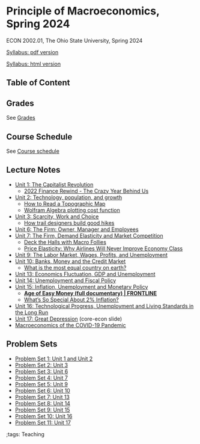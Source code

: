# Principle of Macroeconomics, Spring 2024

ECON 2002.01, The Ohio State University, Spring 2024

[Syllabus: pdf version](pdf/PrincipleMacroSpring2024/syllabus/syllabus.pdf)

[Syllabus: html version](pdf/PrincipleMacroSpring2024/syllabus/syllabus.html)

## Table of Content

## Grades

See [Grades](pdf/PrincipleMacroSpring2024/syllabus/syllabus.html#grades1)

## Course Schedule

See [Course schedule](pdf/PrincipleMacroSpring2024/syllabus/syllabus.html#tentative-course-schedule1)

## Lecture Notes

- [Unit 1: The Capitalist Revolution](pdf/PrincipleMacro/Unit1TheCapitalistRevolution/build/Unit1TheCapitalistRevolution.pdf)
    - [2022 Finance Rewind - The Crazy Year Behind Us](https://www.youtube.com/watch?v=E32v_bsasS8)
- [Unit 2: Technology, population, and growth](pdf/PrincipleMacro/Unit2TechChangePopulationGrowth/build/Unit2TechChangePopulationGrowth.pdf)
    - [How to Read a Topographic Map](https://adventure.howstuffworks.com/outdoor-activities/hiking/how-to-read-a-topographic-map2.htm)
    - [Wolfram Algebra plotting cost function](https://www.wolframalpha.com/input?i=plot+c+%3D+L+%2B+2*R)
- [Unit 3: Scarcity, Work and Choice](pdf/PrincipleMacro/Unit3Consumer/build/Unit3Consumer.pdf)
    - [How trail designers build good hikes](https://www.youtube.com/watch?v=oFIdIVngeYA)
- [Unit 6: The Firm: Owner, Manager and Employees](pdf/PrincipleMacro/Unit6FirmLaborMarket/build/Unit6FirmLaborMarket.pdf)
- [Unit 7: The Firm, Demand Elasticity and Market Competition](pdf/PrincipleMacro/Unit7FirmGoodMarket/build/Unit7FirmGoodMarket.pdf)
    - [Deck the Halls with Macro Follies](https://www.youtube.com/watch?v=7uKnd6IEiO0)
    - [Price Elasticity: Why Airlines Will Never Improve Economy Class](https://www.youtube.com/watch?v=Ll92ud6Nufw)
- [Unit 9: The Labor Market, Wages, Profits, and Unemployment](pdf/PrincipleMacro/Unit9LaborMarket/build/Unit9LaborMarket.pdf)
- [Unit 10: Banks, Money and the Credit Market](pdf/PrincipleMacro/Unit10CreditMarket/build/Unit10CreditMarket.pdf)
    - [What is the most equal country on earth?](https://www.youtube.com/watch?v=Zwn6fqbNRLo)
- [Unit 13: Economics Fluctuation, GDP and Unemployment](pdf/PrincipleMacro/Unit13EconomicsFluctuation/build/Unit13EconomicsFluctuation.pdf)
- [Unit 14: Unemployment and Fiscal Policy](pdf/PrincipleMacro/Unit14FiscalPolicy/build/Unit14FiscalPolicy.pdf)
- [Unit 15: Inflation, Unemployment and Monetary Policy](pdf/PrincipleMacro/Unit15MonetaryPolicy/build/Unit15MonetaryPolicy.pdf)
    - **[Age of Easy Money (full documentary) | FRONTLINE](https://youtu.be/EpMLAQbSYAw)**
    - [What’s So Special About 2% Inflation?](https://youtu.be/UN-O6oNes0I)
- [Unit 16: Technological Progress, Unemployment and Living Standards in the Long Run](pdf/PrincipleMacro/Unit16LongRunEconomy/build/Unit16LongRunEconomy.pdf)
- [Unit 17: Great Depression](pdf/PrincipleMacro/Unit17GreatDepression/Unit-17-The-Great-Depression-1.0.pdf) (core-econ slide)
- [Macroeconomics of the COVID-19 Pandemic](pdf/PrincipleMacro/MacroCovidPandemic/lecture-slides-macroeconomics-of-covid-19-pandemic-5-february.pdf)

## Problem Sets

- [Problem Set 1: Unit 1 and Unit 2](pdf/PrincipleMacro/ProblemSets/Unit1Unit2PS/Final/Unit1Unit2PS.pdf)
- [Problem Set 2: Unit 3](pdf/PrincipleMacro/ProblemSets/Unit3PS/Final/Unit3PS.pdf)
- [Problem Set 3: Unit 6](pdf/PrincipleMacro/ProblemSets/Unit6PS/Final/Unit6PS.pdf)
- [Problem Set 4: Unit 7](pdf/PrincipleMacro/ProblemSets/Unit7PS/Final/Unit7PS.pdf)
- [Problem Set 5: Unit 9](pdf/PrincipleMacro/ProblemSets/Unit9PS/Final/Unit9PS.pdf)
- [Problem Set 6: Unit 10](pdf/PrincipleMacro/ProblemSets/Unit10PS/Final/Unit10PS.pdf)
- [Problem Set 7: Unit 13](pdf/PrincipleMacro/ProblemSets/Unit13PS/Final/Unit13PS.pdf)
- [Problem Set 8: Unit 14](pdf/PrincipleMacro/ProblemSets/Unit14PS/Final/Unit14PS.pdf)
- [Problem Set 9: Unit 15](pdf/PrincipleMacro/ProblemSets/Unit15PS/Final/Unit15PS.pdf)
- [Problem Set 10: Unit 16](pdf/PrincipleMacro/ProblemSets/Unit16PS/Final/Unit16PS.pdf)
- [Problem Set 11: Unit 17](pdf/PrincipleMacro/ProblemSets/Unit17PS/Final/Unit17PS.pdf)

;tags: Teaching
